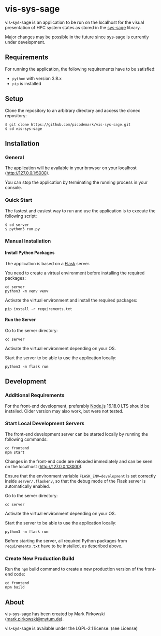 # vis-sys-sage

vis-sys-sage is an application to be run on the localhost for the visual presentation of HPC system states as stored in
the [sys-sage](https://github.com/caps-tum/sys-sage) library.

Major changes may be possible in the future since sys-sage is currently under development.

## Requirements

For running the application, the following requirements have to be satisfied:

- `python` with version 3.8.x
- `pip` is installed

## Setup

Clone the repository to an arbitrary directory and access the cloned repository:

```console
$ git clone https://github.com/picodemark/vis-sys-sage.git
$ cd vis-sys-sage
```

## Installation

### General

The application will be available in your browser on your localhost (http://127.0.0.1:5000).

You can stop the application by terminating the running process in your console.

### Quick Start

The fastest and easiest way to run and use the application is to execute the following script:

```console
$ cd server
$ python3 run.py
```

### Manual Installation

#### Install Python Packages

The application is based on a [Flask](https://flask.palletsprojects.com/en/2.1.x/) server.

You need to create a virtual environment before installing the required packages:

```console
cd server
python3 -m venv venv
```

Activate the virtual environment and install the required packages:

```console
pip install -r requirements.txt
```

#### Run the Server

Go to the server directory:

```console
cd server
```

Activate the virtual environment depending on your OS.

Start the server to be able to use the application locally:

```console
python3 -m flask run 
```

## Development

### Additional Requirements

For the front-end development, preferably [Node.js](https://nodejs.org/en/) 16.18.0 LTS should be installed. Older
version may also work, but were not tested.

### Start Local Development Servers

The front-end development server can be started locally by running the following commands:

```console
cd frontend
npm start
```

Changes in the front-end code are reloaded immediately and can be seen on the localhost (http://127.0.0.1:3000).

Ensure that the environment variable `FLASK_ENV=development` is set correctly inside `server/.flaskenv`, so that the
debug mode of the Flask server is automatically enabled.

Go to the server directory:

```console
cd server
```

Activate the virtual environment depending on your OS.

Start the server to be able to use the application locally:

```console
python3 -m flask run 
```

Before starting the server, all required Python packages from `requirements.txt` have to be installed, as described
above.

### Create New Production Build

Run the `npm` build command to create a new production version of the front-end code:

```console
cd frontend
npm build
```

## About

vis-sys-sage has been created by Mark Pirkowski ([mark.pirkowski@mytum.de](mark.pirkowski@mytum.de)).

vis-sys-sage is available under the LGPL-2.1 license. (see License)